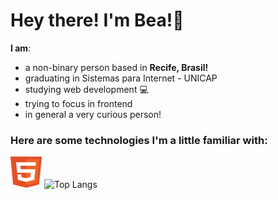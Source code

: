 # Hey there! I'm Bea!👋

**I am**:
- a non-binary person based in **Recife, Brasil!** 
- graduating in Sistemas para Internet - UNICAP
- studying web development 💻
- trying to focus in frontend 
- in general a very curious person!


### Here are some technologies I'm a little familiar with:
<div>
  <img src="assets/html-1.svg" width="50px" height="50px" margin="5px>
  <img src="assets/css-3.svg" width="50px" height="50px" margin="5px>
  <img src="assets/logo-javascript.svg" width="50px" height="50px" margin="5px>
  <img src="assets/python-5.svg" width="50px" height="50px" margin="5px>
</div>



![GitHub stats](https://github-readme-stats.vercel.app/api?username=bea-codes&show_icons=true&theme=tokyonight)
![Top Langs](https://github-readme-stats.vercel.app/api/top-langs/?username=bea-codes&theme=tokyonight)
<br/>





